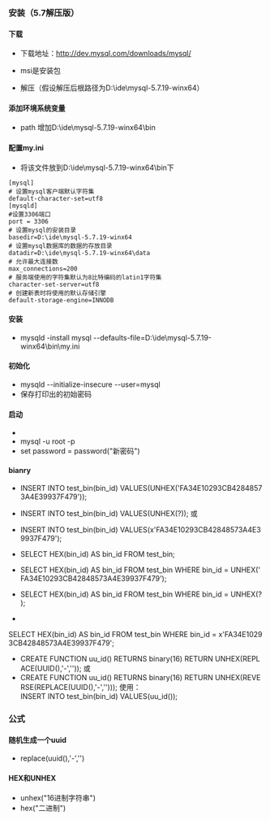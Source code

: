 ### 安装（5.7解压版）

#### 下载

- 下载地址：<http://dev.mysql.com/downloads/mysql/>  

- msi是安装包

- 解压（假设解压后根路径为D:\ide\mysql-5.7.19-winx64）

#### 添加环境系统变量

- path 增加D:\ide\mysql-5.7.19-winx64\bin

#### 配置my.ini

- 将该文件放到D:\ide\mysql-5.7.19-winx64\bin下

```
[mysql]
# 设置mysql客户端默认字符集
default-character-set=utf8 
[mysqld]
#设置3306端口
port = 3306 
# 设置mysql的安装目录
basedir=D:\ide\mysql-5.7.19-winx64
# 设置mysql数据库的数据的存放目录
datadir=D:\ide\mysql-5.7.19-winx64\data
# 允许最大连接数
max_connections=200
# 服务端使用的字符集默认为8比特编码的latin1字符集
character-set-server=utf8
# 创建新表时将使用的默认存储引擎
default-storage-engine=INNODB
```

#### 安装

- mysqld -install mysql --defaults-file=D:\ide\mysql-5.7.19-winx64\bin\my.ini

#### 初始化

- mysqld --initialize-insecure --user=mysql 
- 保存打印出的初始密码

#### 启动

- 
- mysql -u root -p
- set password = password("新密码")
#### bianry

- INSERT INTO test_bin(bin_id) VALUES(UNHEX('FA34E10293CB42848573A4E39937F479')); 
- INSERT INTO test_bin(bin_id) VALUES(UNHEX(?)); 或 
- INSERT INTO test_bin(bin_id) VALUES(x'FA34E10293CB42848573A4E39937F479'); 

- SELECT HEX(bin_id) AS bin_id FROM test_bin;
- SELECT HEX(bin_id) AS bin_id FROM test_bin WHERE bin_id = UNHEX('FA34E10293CB42848573A4E39937F479'); 
- SELECT HEX(bin_id) AS bin_id FROM test_bin WHERE bin_id = UNHEX(?); 
- 
SELECT HEX(bin_id) AS bin_id FROM test_bin WHERE bin_id = x'FA34E10293CB42848573A4E39937F479';   

- CREATE FUNCTION uu_id() RETURNS binary(16) RETURN UNHEX(REPLACE(UUID(),'-','')); 或
-  CREATE FUNCTION uu_id() RETURNS binary(16) RETURN UNHEX(REVERSE(REPLACE(UUID(),'-',''))); 使用： INSERT INTO test_bin(bin_id) VALUES(uu_id()); 

### 公式

#### 随机生成一个uuid

- replace(uuid(),'-','')

#### HEX和UNHEX

- unhex("16进制字符串")
- hex("二进制")